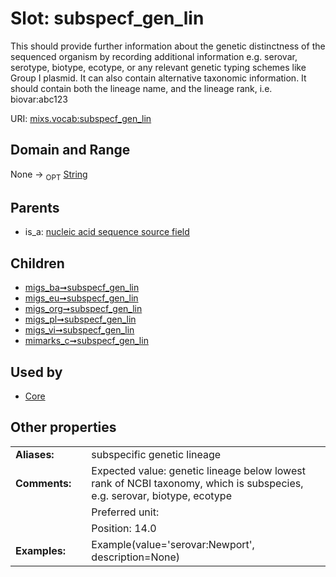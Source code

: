 
# Slot: subspecf_gen_lin


This should provide further information about the genetic distinctness of the sequenced organism by recording additional information e.g. serovar, serotype, biotype, ecotype, or any relevant genetic typing schemes like Group I plasmid. It can also contain alternative taxonomic information. It should contain both the lineage name, and the lineage rank, i.e. biovar:abc123

URI: [mixs.vocab:subspecf_gen_lin](https://w3id.org/mixs/vocab/subspecf_gen_lin)


## Domain and Range

None ->  <sub>OPT</sub> [String](types/String.md)

## Parents

 *  is_a: [nucleic acid sequence source field](nucleic_acid_sequence_source_field.md)

## Children

 *  [migs_ba➞subspecf_gen_lin](migs_ba_subspecf_gen_lin.md)
 *  [migs_eu➞subspecf_gen_lin](migs_eu_subspecf_gen_lin.md)
 *  [migs_org➞subspecf_gen_lin](migs_org_subspecf_gen_lin.md)
 *  [migs_pl➞subspecf_gen_lin](migs_pl_subspecf_gen_lin.md)
 *  [migs_vi➞subspecf_gen_lin](migs_vi_subspecf_gen_lin.md)
 *  [mimarks_c➞subspecf_gen_lin](mimarks_c_subspecf_gen_lin.md)

## Used by

 * [Core](Core.md)

## Other properties

|  |  |  |
| --- | --- | --- |
| **Aliases:** | | subspecific genetic lineage |
| **Comments:** | | Expected value: genetic lineage below lowest rank of NCBI taxonomy, which is subspecies, e.g. serovar, biotype, ecotype |
|  | | Preferred unit:  |
|  | | Position: 14.0 |
| **Examples:** | | Example(value='serovar:Newport', description=None) |

